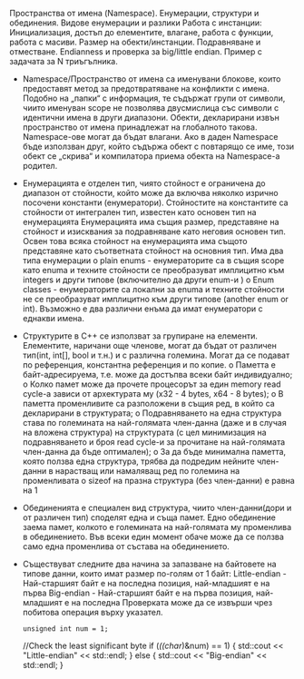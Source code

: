 Пространства от имена (Namespace). Енумерации, структури и обединения. Видове енумерации и разлики Работа с инстанции: Инициализация, достъп до елементите, влагане, работа с функции, работа с масиви. Размер на обекти/инстанции. Подравняване и отместване. Endianness и проверка за big/little endian. Пример с задачата за N триъгълника.

-	Namespace/Пространство от имена са именувани блокове, които предоставят метод за предотвратяване на конфликти с имена. Подобно на „папки“ с информация, те съдържат групи от символи, чиито именуван scope не позволява двусмислица със символи с идентични имена в други диапазони. Обекти, декларирани извън пространство от имена принадлежат на глобалното такова. Namespace-ове могат да бъдат влагани. Ако в даден Namespace бъде използван друг, който съдържа обект с повтарящо се име, този обект се „скрива“ и компилатора приема обекта на Namespace-a родител.
  
-	Eнумерацията е отделен тип, чиято стойност е ограничена до диапазон от стойности, който може да включва няколко изрично посочени константи (енумератори). Стойностите на константите са стойности от интегрален тип, известен като основен тип на eнумерацията Eнумерацията има същия размер, представяне на стойност и изисквания за подравняване като неговия основен тип. Освен това всяка стойност на енумерацията има същото представяне като съответната стойност на основния тип. Има два типа енумерации
o	 plain enums - енумераторите са в същия scope като enuma и техните стойности се преобразуват имплицитно към integers и други типове (включително да други enum-и )
o	 Enum classes - енумераторите са локални за enuma и техните стойности не се преобразуват имплицитно към други типове (another enum or int). Възможно е два различни енъма да имат енумератори с еднакви имена.

-	Структурите в C++ се използват за групиране на елементи. Елементите, наричани още членове, могат да бъдат от различен тип(int, int[], bool и т.н.) и с различна големина. Могат да се подават по референция, константна референция и по копие.
o	 Паметта е байт-адресируема, т.е. може да достъпва всеки байт индивидуално;
o	Колко памет може да прочете процесорът за един memory read cycle-a зависи от архектурата му (x32 - 4 bytes, x64 - 8 bytes);
o	В паметта променливите са разположени в същия ред, в който са декларирани в структурата;
o	Подравняването на една структура става по големината на най-голямата член-данна (даже и в случая на вложена структура) на структурата (с цел минимизация на подравняването и броя read cycle-и за прочитане на най-голямата член-данна да бъде оптимален);
o	За да бъде минимална паметта, която ползва една структура, трябва да подредим нейните член-данни в нарастващ или намаляващ ред по големина на променливата
o	sizeof на празна структура (без член-данни) е равна на 1

-	Обединенията е специален вид структура, чиито член-данни(дори и от различен тип) споделят една и съща памет. Едно обединение заема памет, колкото е големината на най-голямата му променлива в обединението. Във всеки един момент обаче може да се ползва само една променлива от състава на обединението.
  
-	Съществуват следните два начина за запазване на байтовете на типове данни, които имат размер по-голям от 1 байт:
Little-endian - Най-старшият байт е на последна позиция, най-младшият е на първа
Big-endian - Най-старшият байт е на първа позиция, най-младшият е на последна
Проверката може да се извърши чрез побитова операция върху указател.

    	unsigned int num = 1;
	//Check the least significant byte
	if (*((char*)&num) == 1)
	{
		std::cout << "Little-endian" << std::endl;
	}
	else
	{
		std::cout << "Big-endian" << std::endl;
	}

